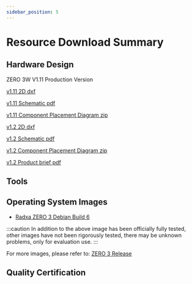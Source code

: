 ```yaml
---
sidebar_position: 5
---
```


# Resource Download Summary

## Hardware Design

<Tabs queryString="model">
<TabItem value="zero-3w" label="ZERO 3W">

ZERO 3W V1.11 Production Version

[v1.11 2D dxf](https://dl.radxa.com/zero3/docs/hw/3w/radxa_zero_3w_2d_dxf.zip)

[v1.11 Schematic pdf](https://dl.radxa.com/zero3/docs/hw/3w/radxa_zero_3w_v1110_schematic.pdf)

[v1.11 Component Placement Diagram zip](https://dl.radxa.com/zero3/docs/hw/3w/radxa_zero_3w_v1110_smb.zip)

</TabItem>
<TabItem value="zero-3e" label="ZERO 3E">

[v1.2 2D dxf](https://dl.radxa.com/zero3/docs/hw/3e/radxa_zero_3e_v1200_2d.zip)

[v1.2 Schematic pdf](https://dl.radxa.com/zero3/docs/hw/3e/radxa_zero_3e_v1200_schematic.pdf)

[v1.2 Component Placement Diagram zip](https://dl.radxa.com/zero3/docs/hw/3e/radxa_zero_3e_v1200_components_placement_map.zip)

[v1.2 Product brief pdf](https://dl.radxa.com/zero3/docs/hw/3e/radxa_zero_3e_product_brief_Revision_1.1.pdf)

</TabItem>
</Tabs>

## Tools

## Operating System Images

- [Radxa ZERO 3 Debian Build 6](https://github.com/radxa-build/radxa-zero3/releases/download/b6/radxa-zero3_debian_bullseye_xfce_b6.img.xz)

:::caution
In addition to the above image has been officially fully tested, other images have not been rigorously tested, there may be unknown problems, only for evaluation use.
:::

For more images, please refer to: [ZERO 3 Release](https://github.com/radxa-build/radxa-zero3/releases/latest)

## Quality Certification
